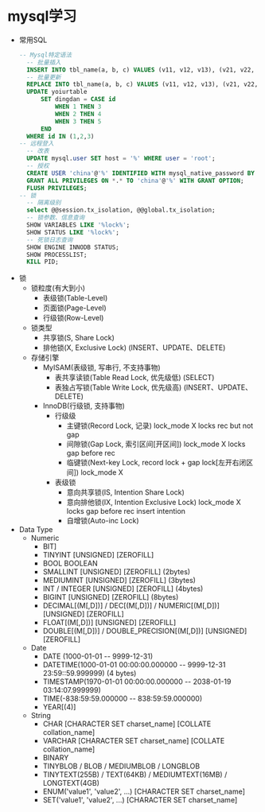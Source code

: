 # mysql学习
- 常用SQL
    ```sql
    -- Mysql特定语法
      -- 批量插入
      INSERT INTO tbl_name(a, b, c) VALUES (v11, v12, v13), (v21, v22, v23), (v31, v32, v33);
      -- 批量更新
      REPLACE INTO tbl_name(a, b, c) VALUES (v11, v12, v13), (v21, v22, v23), (v31, v32, v33);
      UPDATE yoiurtable
          SET dingdan = CASE id 
              WHEN 1 THEN 3 
              WHEN 2 THEN 4 
              WHEN 3 THEN 5 
          END
      WHERE id IN (1,2,3)
    -- 远程登入
      -- 改表
      UPDATE mysql.user SET host = '%' WHERE user = 'root'; 
      -- 授权
      CREATE USER 'china'@'%' IDENTIFIED WITH mysql_native_password BY 'chinese';
      GRANT ALL PRIVILEGES ON *.* TO 'china'@'%' WITH GRANT OPTION;
      FLUSH PRIVILEGES;
    -- 锁
      -- 隔离级别
      select @@session.tx_isolation, @@global.tx_isolation;
      -- 锁参数、信息查询
      SHOW VARIABLES LIKE '%lock%';
      SHOW STATUS LIKE '%lock%';
      -- 死锁日志查询
      SHOW ENGINE INNODB STATUS;
      SHOW PROCESSLIST;
      KILL PID;
    ```
- 锁
  - 锁粒度(有大到小)
    - 表级锁(Table-Level)
    - 页面锁(Page-Level)
    - 行级锁(Row-Level)
  - 锁类型
    - 共享锁(S, Share Lock)
    - 排他锁(X, Exclusive Lock) (INSERT、UPDATE、DELETE)
  - 存储引擎
    - MyISAM(表级锁, 写串行, 不支持事物)
      - 表共享读锁(Table Read Lock, 优先级低) (SELECT)
      - 表独占写锁(Table Write Lock, 优先级高) (INSERT、UPDATE、DELETE)
    - InnoDB(行级锁, 支持事物)
      - 行级级
        - 主键锁(Record Lock, 记录) lock_mode X locks rec but not gap
        - 间隙锁(Gap Lock, 索引区间[开区间])  lock_mode X locks gap before rec
        - 临键锁(Next-key Lock, record lock + gap lock[左开右闭区间]) lock_mode X
      - 表级锁
        - 意向共享锁(IS, Intention Share Lock)
        - 意向排他锁(IX, Intention Exclusive Lock) lock_mode X locks gap before rec insert intention
        - 自增锁(Auto-inc Lock)
- Data Type
  - Numeric
    - BIT]
    - TINYINT [UNSIGNED] [ZEROFILL]
    - BOOL BOOLEAN
    - SMALLINT [UNSIGNED] [ZEROFILL] (2bytes)
    - MEDIUMINT [UNSIGNED] [ZEROFILL] (3bytes)
    - INT / INTEGER [UNSIGNED] [ZEROFILL] (4bytes)
    - BIGINT [UNSIGNED] [ZEROFILL] (8bytes)
    - DECIMAL[(M[,D])] / DEC[(M[,D])] / NUMERIC[(M[,D])] [UNSIGNED] [ZEROFILL]
    - FLOAT[(M[,D])] [UNSIGNED] [ZEROFILL]
    - DOUBLE[(M[,D])] / DOUBLE_PRECISION[(M[,D])] [UNSIGNED] [ZEROFILL]
  - Date
    - DATE (1000-01-01 -- 9999-12-31)
    - DATETIME(1000-01-01 00:00:00.000000 -- 9999-12-31 23:59::59.999999) (4 bytes)
    - TIMESTAMP(1970-01-01 00:00:00.000000 -- 2038-01-19 03:14:07.999999)
    - TIME(-838:59:59.000000 -- 838:59:59.000000)
    - YEAR[(4)]
  - String
    - CHAR [CHARACTER SET charset_name] [COLLATE collation_name]
    - VARCHAR [CHARACTER SET charset_name] [COLLATE collation_name]
    - BINARY
    - TINYBLOB / BLOB / MEDIUMBLOB / LONGBLOB
    - TINYTEXT(255B) / TEXT(64KB) / MEDIUMTEXT(16MB) / LONGTEXT(4GB)
    - ENUM('value1', 'value2', ...) [CHARACTER SET charset_name]
    - SET('value1', 'value2', ...) [CHARACTER SET charset_name]